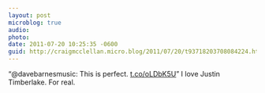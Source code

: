 ```yaml
---
layout: post
microblog: true
audio: 
photo: 
date: 2011-07-20 10:25:35 -0600
guid: http://craigmcclellan.micro.blog/2011/07/20/t93718203708084224.html
---
```

“@davebarnesmusic: This is perfect. [t.co/oLDbK5U](http://t.co/oLDbK5U)” I love Justin Timberlake. For real.
